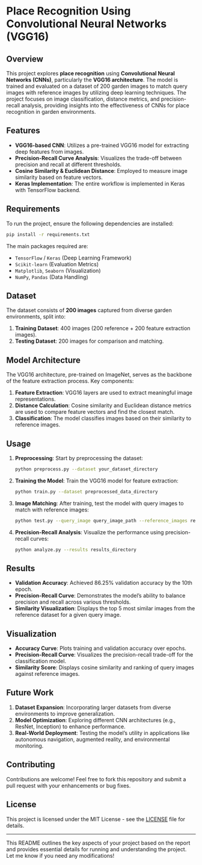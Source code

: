 # Place Recognition Using Convolutional Neural Networks (VGG16)

## Overview
This project explores **place recognition** using **Convolutional Neural Networks (CNNs)**, particularly the **VGG16 architecture**. The model is trained and evaluated on a dataset of 200 garden images to match query images with reference images by utilizing deep learning techniques. The project focuses on image classification, distance metrics, and precision-recall analysis, providing insights into the effectiveness of CNNs for place recognition in garden environments.

## Features
- **VGG16-based CNN**: Utilizes a pre-trained VGG16 model for extracting deep features from images.
- **Precision-Recall Curve Analysis**: Visualizes the trade-off between precision and recall at different thresholds.
- **Cosine Similarity & Euclidean Distance**: Employed to measure image similarity based on feature vectors.
- **Keras Implementation**: The entire workflow is implemented in Keras with TensorFlow backend.

## Requirements
To run the project, ensure the following dependencies are installed:

```bash
pip install -r requirements.txt
```

The main packages required are:
- `TensorFlow` / `Keras` (Deep Learning Framework)
- `Scikit-learn` (Evaluation Metrics)
- `Matplotlib`, `Seaborn` (Visualization)
- `NumPy`, `Pandas` (Data Handling)

## Dataset
The dataset consists of **200 images** captured from diverse garden environments, split into:
1. **Training Dataset**: 400 images (200 reference + 200 feature extraction images).
2. **Testing Dataset**: 200 images for comparison and matching.

## Model Architecture
The VGG16 architecture, pre-trained on ImageNet, serves as the backbone of the feature extraction process. Key components:
1. **Feature Extraction**: VGG16 layers are used to extract meaningful image representations.
2. **Distance Calculation**: Cosine similarity and Euclidean distance metrics are used to compare feature vectors and find the closest match.
3. **Classification**: The model classifies images based on their similarity to reference images.

## Usage

1. **Preprocessing**: Start by preprocessing the dataset:
   ```bash
   python preprocess.py --dataset your_dataset_directory
   ```

2. **Training the Model**: Train the VGG16 model for feature extraction:
   ```bash
   python train.py --dataset preprocessed_data_directory
   ```

3. **Image Matching**: After training, test the model with query images to match with reference images:
   ```bash
   python test.py --query_image query_image_path --reference_images reference_images_directory
   ```

4. **Precision-Recall Analysis**: Visualize the performance using precision-recall curves:
   ```bash
   python analyze.py --results results_directory
   ```

## Results
- **Validation Accuracy**: Achieved 86.25% validation accuracy by the 10th epoch.
- **Precision-Recall Curve**: Demonstrates the model’s ability to balance precision and recall across various thresholds.
- **Similarity Visualization**: Displays the top 5 most similar images from the reference dataset for a given query image.

## Visualization

- **Accuracy Curve**: Plots training and validation accuracy over epochs.
- **Precision-Recall Curve**: Visualizes the precision-recall trade-off for the classification model.
- **Similarity Score**: Displays cosine similarity and ranking of query images against reference images.

## Future Work
1. **Dataset Expansion**: Incorporating larger datasets from diverse environments to improve generalization.
2. **Model Optimization**: Exploring different CNN architectures (e.g., ResNet, Inception) to enhance performance.
3. **Real-World Deployment**: Testing the model’s utility in applications like autonomous navigation, augmented reality, and environmental monitoring.

## Contributing
Contributions are welcome! Feel free to fork this repository and submit a pull request with your enhancements or bug fixes.

## License
This project is licensed under the MIT License - see the [LICENSE](LICENSE) file for details.

---

This README outlines the key aspects of your project based on the report and provides essential details for running and understanding the project. Let me know if you need any modifications!
